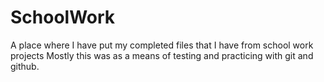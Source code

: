 # SchoolWork
A place where I have put my completed files that I have from school work projects
Mostly this was as a means of testing and practicing with git and github.
